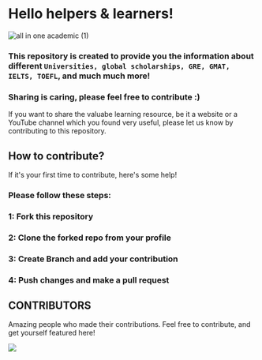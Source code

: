 # Hello helpers & learners!
![all in one academic (1)](https://user-images.githubusercontent.com/60597290/189752671-5a7e045b-5cb0-4d73-b968-3a5c43c4f074.png)

### This repository is created to provide you the information about different `Universities, global scholarships, GRE, GMAT, IELTS, TOEFL`, and much much more!
### Sharing is caring, please feel free to contribute :)
If you want to share the valuabe learning resource, be it a website or a YouTube channel which you found very useful, please let us know by contributing to this repository.

## How to contribute?
If it's your first time to contribute, here's some help!
### Please follow these steps:
### 1: Fork this repository
### 2: Clone the forked repo from your profile
### 3: Create Branch and add your contribution
### 4: Push changes and make a pull request

## CONTRIBUTORS
Amazing people who made their contributions. Feel free to contribute, and get yourself featured here!

<a href="https://github.com/rashidwassan/my-academic-guide/graphs/contributors">
  <img src="https://contrib.rocks/image?repo=rashidwassan/my-academic-guide" />
</a>

